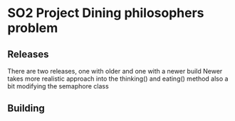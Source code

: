 # SO2 Project  Dining philosophers problem
## Releases
There are two releases, one with older and one with a newer build
Newer takes more realistic approach into the thinking() and eating() method also a bit modifying the semaphore class

## Building